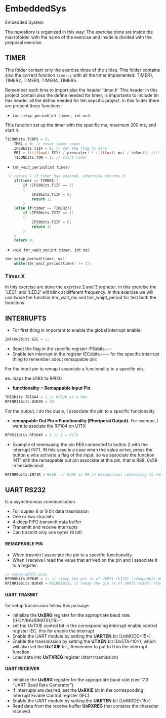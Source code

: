 
# EmbeddedSys

Embedded System 

The repository is organized in this way:
The exercise done are inside the macrofolder with the name of the exercise and inside is divided with the proposal exercise.

## TIMER

This folder contain only the exercise three of the slides. This folder contains also the correct function `timer.c` with all the timer implemented: TIMER1, TIMER2, TIMER3, TIMER4, TIMER5.

Remember each time to import also the header 'timer.h' This header in this project contain also the define needed for timer, is importanto to include tin this header all the define needed for teh sepcific project.
In this folder there are present three functions:

- `tmr_setup_period(int timer, int ms)`:

This function set up the timer with the specific ms, maximum 200 ms, and start it. 

```c
T1CONbits.TCKPS = 3;
    TMR1 = 0; // reset timer count
    IFS0bits.T1IF = 0; // set the flag to zero  
    PR1 = ((((float) FCY) / prescaler) * (((float) ms) / toSec)); //((144 M/2)/256) x0.2
    T1CONbits.TON = 1; // start timer
```

- `tmr_wait_period(int timer)`

```c
 // return 1 if timer has expired, otherwise returns 0
    if(timer == TIMER1){
        if (IFS0bits.T1IF == 1)
        {
            IFS0bits.T1IF = 0;
            return 1;
        } 
    }else if(timer == TIMER2){
        if (IFS0bits.T2IF == 1)
        {
            IFS0bits.T2IF = 0;
            return 1;
        }
    }    
    return 0;
```

- `void tmr_wait_ms(int timer, int ms)`

```c
tmr_setup_period(timer, ms);
    while(tmr_wait_period(timer) != 1);  
```

### Timer.X

In this exercise are done the exercise 2 and 3 togheter. In this exercise the 'LED1' and 'LED2' will blink at different frequency. In this exercise we will use twice the function tmr_wait_ms and tmr_waipt_period for test both the functions.

## INTERRUPTS

- For first thing in important to enable the global interrupt enable:
```c
INTCON2bits.GIE = 1;
```

- Reset the flag in the specific register IFSxbits.---
- Enable teh interrupt in the register IECxbits.---- for the specific interrupt 
thing to remember about remappable pin:

For the input pin to remap i associate a funcionality to a specific pin.

es: maps the U1RX to RPI20

- **functionality = Remappable Input Pin**.

```c
TRISbits.TRISA4 = 1 // RP120 is a RA4
RPINR11bits.U1RXR = 20
```

For the output, I do the duale, I associate the pin to a specific funcionality
- **remappable Out Pin = Functionality (Pheriperal Output)**.
For exampe, I want to assciate the RP104 on U1TX

```c
RP0R11bits.RP104R = 1 // 1 = U1TX
```

- Example of remmaping the pin RE8 connected to button 2 with the interrupt INT1. IN this case is a case when the value arrive, press the button e wite activate a flag of the input, so we associate the  function INT1 eith the remappable out pin associate at this pin, that is R88, 0x58 in hesadecimal.

```c
RPINR0bits.INT1R = 0x58; // 0x58 is 88 in hexadecimal connecting to remappable pin
```



## UART RS232

Is a asynchronous communication.
- Full duplex 8 or 9 bit data trasmission
- One or two stop bits
- 4-deep FIFO transmitt data buffer
- Transmitt and receive interrupts
- Can trasmitt only one bytes (8 bit) 

#### REMAPPABLE PIN


- When trasmitt I associate the pin to a specific functionality.
- When I receive I read the value that arrived on the pin and I associate it to a register. 
  
```C
// remap UART1 pins
RPOR0bits.RP64R = 1; // remap the pin tx of UART1 (U1TX) (remappable output pin = funcionality)
RPINR18bits.U1RXR = 0b1001011; // remap the pin rx of UART1 (U1RX) (functionality = remappable input pin)
```

#### UART TRASMIT

for setup trasmission follow this passage:
* initialize the **UxBRG** register for the appropriate baud rate: ((FCY/BAUDRATE)/16)-1
* set the UxTXIE control bit in the corresponding interrupt enable control register IEC, this for enable the interrupt
* Enable the UART module by setting the **UARTEN** bit (UxMODE<15>)
* Enable the transmission by setting the **UTXEN** bit (UxSTA<10>), which will also set the **UxTXIF** bit., Remember to put to 0 im the interrupt function
* Load data into **UxTXREG** register (start trasmission)

#### UART RECEIVER
- Initialize the **UxBRG** register for the appropriate baud rate (see 17.3 “UART Baud Rate Generator”).
- If interrupts are desired, set the **UxRXIE** bit in the corresponding Interrupt Enable Control register (IEC). 
- Enable the UART module by setting the **UARTEN** bit (UxMODE<15>)
- Read data from the receive buffer **UxRXREG** that contains the character received
